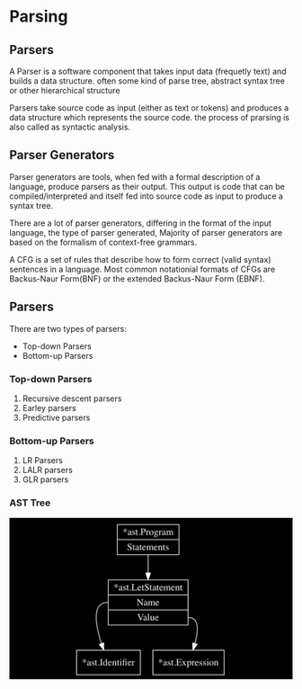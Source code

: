 # Parsing

## Parsers

A Parser is a software component that takes input data (frequetly text) and builds a data structure.
often some kind of parse tree, abstract syntax tree or other hierarchical structure

Parsers take source code as input (either as text or tokens) and produces a data structure which
represents the source code. the process of prarsing is also called as syntactic analysis.

## Parser Generators

Parser generators are tools, when fed with a formal description of a language, produce parsers as their output.
This output is code that can be compiled/interpreted and itself fed into source code as input to produce a syntax tree.

There are a lot of parser generators, differing in the format of the input language, the type of parser generated,
Majority of parser generators are based on the formalism of context-free grammars.

A CFG is a set of rules that describe how to form correct (valid syntax) sentences in a language. Most common notationial
formats of CFGs are Backus-Naur Form(BNF) or the extended Backus-Naur Form (EBNF).

## Parsers

There are two types of parsers:

- Top-down Parsers
- Bottom-up Parsers

### Top-down Parsers

1. Recursive descent parsers
2. Earley parsers
3. Predictive parsers

### Bottom-up Parsers

1. LR Parsers
2. LALR parsers
3. GLR parsers

### AST Tree

![AST Tree](../public/assests/ast.png)
